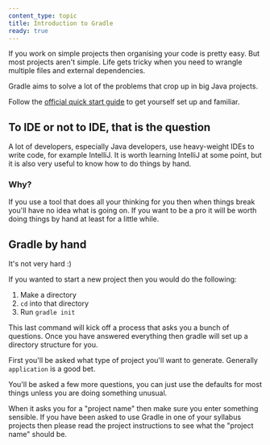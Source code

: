 ```yaml
---
content_type: topic 
title: Introduction to Gradle
ready: true
---
```


If you work on simple projects then organising your code is pretty easy. But most projects aren't simple. Life gets tricky when you need to  wrangle multiple files and external dependencies.

Gradle aims to solve a lot of the problems that crop up in big Java projects. 

Follow the [official quick start guide](https://docs.gradle.org/current/userguide/getting_started.html) to get yourself set up and familiar.

## To IDE or not to IDE, that is the question

A lot of developers, especially Java developers, use heavy-weight IDEs to write code, for example IntelliJ. It is worth learning IntelliJ at some point, but it is also very useful to know how to do things by hand.

### Why?

If you use a tool that does all your thinking for you then when things break you'll have no idea what is going on. If you want to be a pro it will be worth doing things by hand at least for a little while.

## Gradle by hand 

It's not very hard :) 

If you wanted to start a new project then you would do the following:

1. Make a directory
2. `cd` into that directory
3. Run `gradle init`

This last command will kick off a process that asks you a bunch of questions. Once you have answered everything then gradle will set up a directory structure for you.

First you'll be asked what type of project you'll want to generate. Generally `application` is a good bet. 

You'll be asked a few more questions, you can just use the defaults for most things unless you are doing something unusual. 

When it asks you for a "project name" then make sure you enter something sensible. If you have been asked to use Gradle in one of your syllabus projects then please read the project instructions to see what the "project name" should be.

